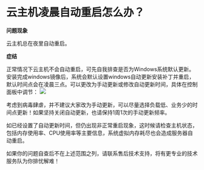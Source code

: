 # 云主机凌晨自动重启怎么办？
**问题现象**

云主机总在夜里自动重启。

**症结**

正常情况下云主机不会自动重启，可先自我排查是否为Windows系统默认更新。安装完成windows镜像后，系统会默认设置windows自动更新安装补丁并重启，默认时间点会在凌晨三点。可以更改为手动更新或修改自动更新时间，具体在控制面板中调节：
![](https://github.com/jdcloudcom/cn/blob/edit/image/Elastic-Compute/Virtual-Machine/Windows/%E4%BA%91%E4%B8%BB%E6%9C%BA%E5%87%8C%E6%99%A8%E8%87%AA%E5%8A%A8%E9%87%8D%E5%90%AF%E6%80%8E%E4%B9%88%E5%8A%9E01.png)

考虑到病毒肆虐，并不建议大家改为手动更新，可以尽量选择负载低、业务少的时间点更新！如果坚持关闭自动更新，也请保持1周1次的手动更新频率。



 如已经设置了自动更新时间，但仍出现非正常重启现象，这时候请检查主机状态，包括内存使用率、CPU使用率等主要信息，系统虚拟内存耗尽也会造成服务器自动重启。




如果你的问题自查后不在上述范围之列，请联系售后技术支持，将有更专业的技术服务队为你排忧解难！
